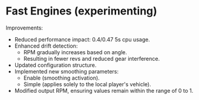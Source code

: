# Fast Engines (experimenting)

Improvements:

- Reduced performance impact: 0.4/0.47 5s cpu usage.
- Enhanced drift detection:
  - RPM gradually increases based on angle.
  - Resulting in fewer revs and reduced gear interference.
- Updated configuration structure.
- Implemented new smoothing parameters:
  - Enable (smoothing activation).
  - Simple (applies solely to the local player's vehicle).
- Modified output RPM, ensuring values remain within the range of 0 to 1.
